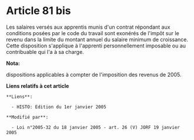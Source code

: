 # Article 81 bis

Les salaires versés aux apprentis munis d'un contrat répondant aux conditions posées par le code du travail sont exonérés de
l'impôt sur le revenu dans la limite du montant annuel du salaire minimum de croissance. Cette disposition s'applique à
l'apprenti personnellement imposable ou au contribuable qui l'a à sa charge.

**Nota:**

dispositions applicables à compter de l'imposition des revenus de 2005.

**Liens relatifs à cet article**

	**Liens**:

	  - HISTO: Edition du 1er janvier 2005

	**Modifié par**:

	  - Loi n°2005-32 du 18 janvier 2005 - art. 26 (V) JORF 19 janvier 2005
